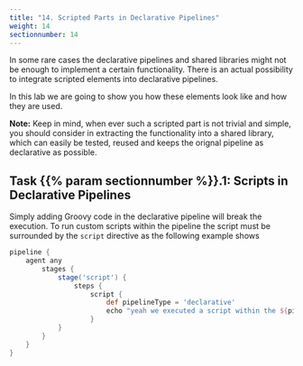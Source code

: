 ```yaml
---
title: "14. Scripted Parts in Declarative Pipelines"
weight: 14
sectionnumber: 14
---
```




In some rare cases the declarative pipelines and shared libraries might not be enough to implement a certain functionality.
There is an actual possibility to integrate scripted elements into declarative pipelines.

In this lab we are going to show you how these elements look like and how they are used.

**Note:** Keep in mind, when ever such a scripted part is not trivial and simple, you should consider in extracting the functionality
into a shared library, which can easily be tested, reused and keeps the orignal pipeline as declarative as possible.


## Task {{% param sectionnumber %}}.1: Scripts in Declarative Pipelines

Simply adding Groovy code in the declarative pipeline will break the execution. To run custom scripts within the pipeline the script must be surrounded by the ``script`` directive
as the following example shows

```groovy
pipeline {
    agent any
        stages {
            stage('script') {
                steps {
                    script {
                        def pipelineType = 'declarative'
                        echo "yeah we executed a script within the ${pipelineType} pipeline"
                    }
            }
        }
    }
}
```
